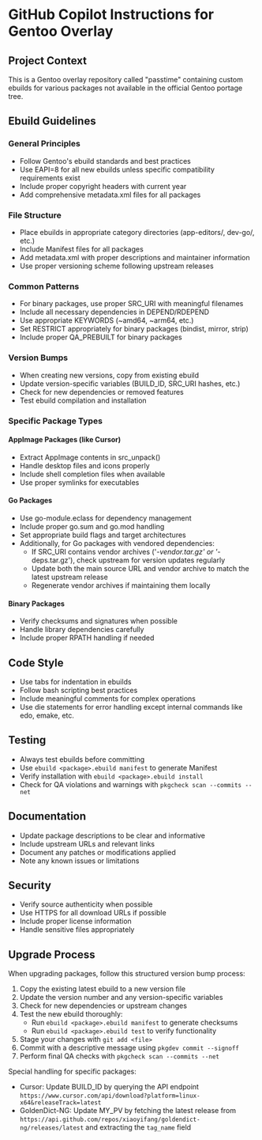 # GitHub Copilot Instructions for Gentoo Overlay

## Project Context
This is a Gentoo overlay repository called "passtime" containing custom ebuilds for various packages not available in the official Gentoo portage tree.

## Ebuild Guidelines

### General Principles
- Follow Gentoo's ebuild standards and best practices
- Use EAPI=8 for all new ebuilds unless specific compatibility requirements exist
- Include proper copyright headers with current year
- Add comprehensive metadata.xml files for all packages

### File Structure
- Place ebuilds in appropriate category directories (app-editors/, dev-go/, etc.)
- Include Manifest files for all packages
- Add metadata.xml with proper descriptions and maintainer information
- Use proper versioning scheme following upstream releases

### Common Patterns
- For binary packages, use proper SRC_URI with meaningful filenames
- Include all necessary dependencies in DEPEND/RDEPEND
- Use appropriate KEYWORDS (~amd64, ~arm64, etc.)
- Set RESTRICT appropriately for binary packages (bindist, mirror, strip)
- Include proper QA_PREBUILT for binary packages

### Version Bumps
- When creating new versions, copy from existing ebuild
- Update version-specific variables (BUILD_ID, SRC_URI hashes, etc.)
- Check for new dependencies or removed features
- Test ebuild compilation and installation

### Specific Package Types

#### AppImage Packages (like Cursor)
- Extract AppImage contents in src_unpack()
- Handle desktop files and icons properly
- Include shell completion files when available
- Use proper symlinks for executables

#### Go Packages
- Use go-module.eclass for dependency management
- Include proper go.sum and go.mod handling
- Set appropriate build flags and target architectures
- Additionally, for Go packages with vendored dependencies:
    * If SRC_URI contains vendor archives ('*-vendor.tar.gz' or '*-deps.tar.gz'), check upstream for version updates regularly
    * Update both the main source URL and vendor archive to match the latest upstream release
    * Regenerate vendor archives if maintaining them locally

#### Binary Packages
- Verify checksums and signatures when possible
- Handle library dependencies carefully
- Include proper RPATH handling if needed

## Code Style
- Use tabs for indentation in ebuilds
- Follow bash scripting best practices
- Include meaningful comments for complex operations
- Use die statements for error handling except internal commands like edo, emake, etc.

## Testing
- Always test ebuilds before committing
- Use `ebuild <package>.ebuild manifest` to generate Manifest
- Verify installation with `ebuild <package>.ebuild install`
- Check for QA violations and warnings with `pkgcheck scan --commits --net`

## Documentation
- Update package descriptions to be clear and informative
- Include upstream URLs and relevant links
- Document any patches or modifications applied
- Note any known issues or limitations

## Security
- Verify source authenticity when possible
- Use HTTPS for all download URLs if possible
- Include proper license information
- Handle sensitive files appropriately

## Upgrade Process
When upgrading packages, follow this structured version bump process:

1. Copy the existing latest ebuild to a new version file
2. Update the version number and any version-specific variables
3. Check for new dependencies or upstream changes
4. Test the new ebuild thoroughly:
    - Run `ebuild <package>.ebuild manifest` to generate checksums
    - Run `ebuild <package>.ebuild test` to verify functionality
5. Stage your changes with `git add <file>`
6. Commit with a descriptive message using `pkgdev commit --signoff`
7. Perform final QA checks with `pkgcheck scan --commits --net`

Special handling for specific packages:
* Cursor: Update BUILD_ID by querying the API endpoint `https://www.cursor.com/api/download?platform=linux-x64&releaseTrack=latest`
* GoldenDict-NG: Update MY_PV by fetching the latest release from `https://api.github.com/repos/xiaoyifang/goldendict-ng/releases/latest` and extracting the `tag_name` field